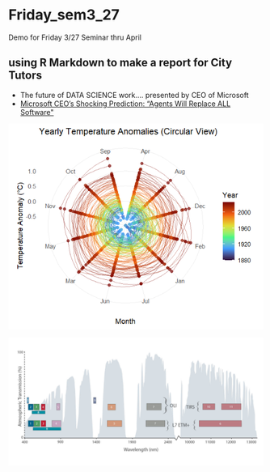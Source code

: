 # Friday_sem3_27
Demo for Friday 3/27 Seminar  thru April
## using R Markdown to make a report for City Tutors
- The future of DATA SCIENCE work....  presented by CEO of Microsoft
- [Microsoft CEO’s Shocking Prediction: “Agents Will Replace ALL Software"](https://www.youtube.com/watch?v=uGOLYz2pgr8)

![Rplot2](https://github.com/franklopresti/Friday_sem3_27/blob/main/Rplot2.png)

![jpg from NASA](ETMvOLI-TIRS-web_Feb20131.jpg)

